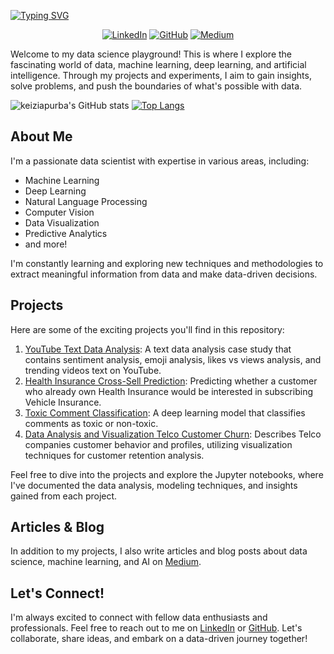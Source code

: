 [![Typing SVG](https://readme-typing-svg.demolab.com/?lines=Kei's+Data+Science+Playground+🚀)](https://git.io/typing-svg)

<div align="center">
  
[![LinkedIn](https://img.shields.io/badge/-LinkedIn-blue?style=flat-square&logo=linkedin&logoColor=white)](https://www.linkedin.com/in/keiziapurba/)
[![GitHub](https://img.shields.io/badge/-GitHub-black?style=flat-square&logo=github&logoColor=white)](https://github.com/keiziapurba)
[![Medium](https://img.shields.io/badge/-Medium-black?style=flat-square&logo=medium&logoColor=white)](https://medium.com/@keiziapurba)
  
</div>

Welcome to my data science playground! This is where I explore the fascinating world of data, machine learning, deep learning, and artificial intelligence. Through my projects and experiments, I aim to gain insights, solve problems, and push the boundaries of what's possible with data.


![keiziapurba's GitHub stats](https://github-readme-stats.vercel.app/api?username=keiziapurba&hide=issues,contribs&show_icons=true&theme=dark)
[![Top Langs](https://github-readme-stats.vercel.app/api/top-langs/?username=keiziapurba&theme=onedark)](https://github.com/anuraghazra/github-readme-stats)


## About Me

I'm a passionate data scientist with expertise in various areas, including:

- Machine Learning
- Deep Learning
- Natural Language Processing
- Computer Vision
- Data Visualization
- Predictive Analytics
- and more!

I'm constantly learning and exploring new techniques and methodologies to extract meaningful information from data and make data-driven decisions.

## Projects

Here are some of the exciting projects you'll find in this repository:

1. [YouTube Text Data Analysis](https://github.com/keiziapurba/YouTube-Text-Data-Analysis.git): A text data analysis case study that contains sentiment analysis, emoji analysis, likes vs views analysis, and trending videos text on YouTube.
2. [Health Insurance Cross-Sell Prediction](https://github.com/keiziapurba/Health-Insurance-Cross-Sell-Prediction.git): Predicting whether a customer who already own Health Insurance would be interested in subscribing Vehicle Insurance.
3. [Toxic Comment Classification](https://github.com/keiziapurba/Toxic-Comment-Classification.git): A deep learning model that classifies comments as toxic or non-toxic.
4. [Data Analysis and Visualization Telco Customer Churn](https://github.com/keiziapurba/Data-Analysis-and-Viz-Telco-Customer-Churn.git): Describes Telco companies customer behavior and profiles, utilizing visualization techniques for customer retention analysis.

Feel free to dive into the projects and explore the Jupyter notebooks, where I've documented the data analysis, modeling techniques, and insights gained from each project.

## Articles & Blog

In addition to my projects, I also write articles and blog posts about data science, machine learning, and AI on [Medium](https://medium.com/@keiziapurba).

## Let's Connect!

I'm always excited to connect with fellow data enthusiasts and professionals. Feel free to reach out to me on [LinkedIn](https://www.linkedin.com/in/keiziapurba/) or [GitHub](https://github.com/keiziapurba). Let's collaborate, share ideas, and embark on a data-driven journey together!

</div>
